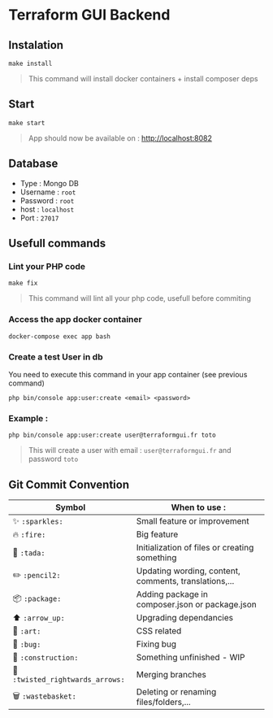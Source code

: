 # Terraform GUI Backend

## Instalation

```
make install
```

> This command will install docker containers + install composer deps

## Start

```
make start
```

> App should now be available on : [http://localhost:8082](http://localhost:8082/)

## Database

- Type : Mongo DB
- Username : `root`
- Password : `root`
- host : `localhost`
- Port : `27017`

## Usefull commands

### Lint your PHP code

```
make fix
```

> This command will lint all your php code, usefull before commiting

### Access the app docker container

```
docker-compose exec app bash
```

### Create a test User in db

You need to execute this command in your app container (see previous command)

```
php bin/console app:user:create <email> <password>
```

### Example :

```
php bin/console app:user:create user@terraformgui.fr toto
```

> This will create a user with email : `user@terraformgui.fr` and password `toto`

## Git Commit Convention

| Symbol                                                    | When to use :                                         |
| --------------------------------------------------------- | ----------------------------------------------------- |
| :sparkles: `:sparkles:`                                   | Small feature or improvement                          |
| :fire: `:fire:`                                           | Big feature                                           |
| :tada: `:tada:`                                           | Initialization of files or creating something         |
| :pencil2: `:pencil2:`                                     | Updating wording, content, comments, translations,... |
| :package: `:package:`                                     | Adding package in composer.json or package.json       |
| :arrow_up: `:arrow_up:`                                   | Upgrading dependancies                                |
| :art: `:art:`                                             | CSS related                                           |
| :bug: `:bug:`                                             | Fixing bug                                            |
| :construction: `:construction:`                           | Something unfinished - WIP                            |
| :twisted_rightwards_arrows: `:twisted_rightwards_arrows:` | Merging branches                                      |
| :wastebasket: `:wastebasket:`                             | Deleting or renaming files/folders,...                |
